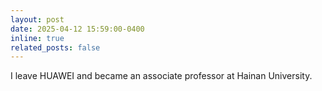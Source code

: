 ```yaml
---
layout: post
date: 2025-04-12 15:59:00-0400
inline: true
related_posts: false
---
```


I leave HUAWEI and became an associate professor at Hainan University.
